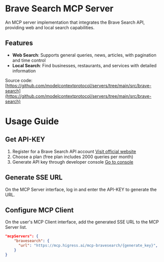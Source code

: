 # Brave Search MCP Server

An MCP server implementation that integrates the Brave Search API, providing web and local search capabilities.

## Features

- **Web Search**: Supports general queries, news, articles, with pagination and time control
- **Local Search**: Find businesses, restaurants, and services with detailed information

Source code: [https://github.com/modelcontextprotocol/servers/tree/main/src/brave-search](https://github.com/modelcontextprotocol/servers/tree/main/src/brave-search)

# Usage Guide

## Get API-KEY

1. Register for a Brave Search API account [Visit official website](https://brave.com/search/api/)
2. Choose a plan (free plan includes 2000 queries per month)
3. Generate API key through developer console [Go to console](https://api.search.brave.com/app/keys)

## Generate SSE URL

On the MCP Server interface, log in and enter the API-KEY to generate the URL.

## Configure MCP Client

On the user's MCP Client interface, add the generated SSE URL to the MCP Server list.

```json
"mcpServers": {
    "bravesearch": {
      "url": "https://mcp.higress.ai/mcp-bravesearch/{generate_key}",
    }
}
```
